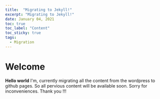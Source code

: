 ```yaml
---
title:  "Migrating to Jekyll!" 
excerpt: "Migrating to Jekyll!"
date: January 04, 2021
toc: true
toc_label: "Content"
toc_sticky: true
tags:
  - Migration
---
```



# Welcome

**Hello world** I'm, currently migrating all the content from the wordpress to github pages. 
So all pervious content will be available soon.
Sorry for inconveniences.
Thank you !!!